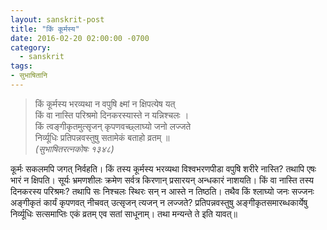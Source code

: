 ```yaml
---
layout: sanskrit-post
title: "किं कूर्मस्य"
date: 2016-02-20 02:00:00 -0700
category:
  - sanskrit
tags:
- सुभाषितानि
---
```



> किं कूर्मस्य भरव्यथा न वपुषि क्ष्मां न क्षिपत्येष यत्   
> किं वा नास्ति परिश्रमो दिनकरस्यास्ते न यन्निश्चलः ।  
> किं त्वङ्गीकृतमुत्सृजन् कृपणवच्छ्लाघ्यो जनो लज्जते  
> निर्व्यूधिः प्रतिपन्नवस्तुषु सतामेकं बताहो व्रतम् ॥  
><cite>(सुभाषितरत्नकोषः १३४८)</cite>


कूर्मः सकलमपि जगत् निर्वहति। किं तस्य कूर्मस्य भरव्यथा विश्वभरणपीडा वपुषि शरीरे नास्ति? तथापि एषः
भारं न क्षिपति। <!--more-->
सूर्यः भ्रमणशीलः क्रमेण सर्वत्र किरणान् प्रसारयन् अन्धकारं नाशयति। किं वा नास्ति तस्य दिनकरस्य परिश्रमः?
तथापि सः निश्चलः स्थिरः सन् न आस्ते न तिष्ठति। तथैव किं श्लाघ्यो जनः सज्जनः अङ्गीकृतं कार्यं
कृपणवत् नीचवत् उत्सृजन् त्यजन् न लज्जते? प्रतिपन्नवस्तुषु अङ्गीकृतसमारब्धकार्येषु निर्व्यूधिः सत्समाप्तिः
एकं व्रतम् एव सतां साधूनाम्। तथा मन्यन्ते ते इति यावत्॥
